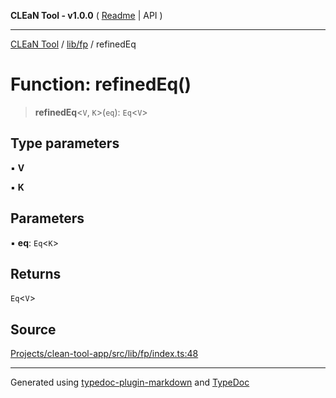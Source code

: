 **CLEaN Tool - v1.0.0** ( [Readme](../../../README.md) \| API )

***

[CLEaN Tool](../../../modules.md) / [lib/fp](../README.md) / refinedEq

# Function: refinedEq()

> **refinedEq**\<`V`, `K`\>(`eq`): `Eq`\<`V`\>

## Type parameters

▪ **V**

▪ **K**

## Parameters

▪ **eq**: `Eq`\<`K`\>

## Returns

`Eq`\<`V`\>

## Source

[Projects/clean-tool-app/src/lib/fp/index.ts:48](https://github.com/yuckyh/clean-tool-app/)

***

Generated using [typedoc-plugin-markdown](https://www.npmjs.com/package/typedoc-plugin-markdown) and [TypeDoc](https://typedoc.org/)
